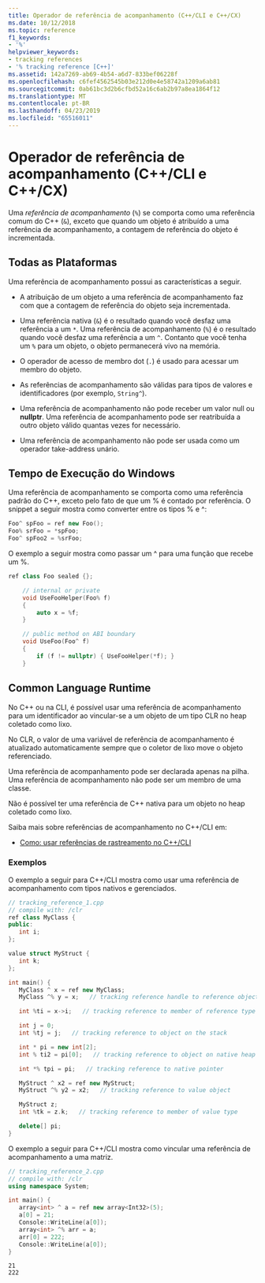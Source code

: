 ```yaml
---
title: Operador de referência de acompanhamento (C++/CLI e C++/CX)
ms.date: 10/12/2018
ms.topic: reference
f1_keywords:
- '%'
helpviewer_keywords:
- tracking references
- '% tracking reference [C++]'
ms.assetid: 142a7269-ab69-4b54-a6d7-833bef06228f
ms.openlocfilehash: c6fef4562545b03e212d0e4e58742a1209a6ab81
ms.sourcegitcommit: 0ab61bc3d2b6cfbd52a16c6ab2b97a8ea1864f12
ms.translationtype: MT
ms.contentlocale: pt-BR
ms.lasthandoff: 04/23/2019
ms.locfileid: "65516011"
---
```

# <a name="tracking-reference-operator-ccli-and-ccx"></a>Operador de referência de acompanhamento (C++/CLI e C++/CX)

Uma *referência de acompanhamento* (`%`) se comporta como uma referência comum do C++ (`&`), exceto que quando um objeto é atribuído a uma referência de acompanhamento, a contagem de referência do objeto é incrementada.

## <a name="all-platforms"></a>Todas as Plataformas

Uma referência de acompanhamento possui as características a seguir.

- A atribuição de um objeto a uma referência de acompanhamento faz com que a contagem de referência do objeto seja incrementada.

- Uma referência nativa (`&`) é o resultado quando você desfaz uma referência a um `*`. Uma referência de acompanhamento (`%`) é o resultado quando você desfaz uma referência a um `^`. Contanto que você tenha um `%` para um objeto, o objeto permanecerá vivo na memória.

- O operador de acesso de membro dot (`.`) é usado para acessar um membro do objeto.

- As referências de acompanhamento são válidas para tipos de valores e identificadores (por exemplo, `String^`).

- Uma referência de acompanhamento não pode receber um valor null ou **nullptr**. Uma referência de acompanhamento pode ser reatribuída a outro objeto válido quantas vezes for necessário.

- Uma referência de acompanhamento não pode ser usada como um operador take-address unário.

## <a name="windows-runtime"></a>Tempo de Execução do Windows

Uma referência de acompanhamento se comporta como uma referência padrão do C++, exceto pelo fato de que um % é contado por referência. O snippet a seguir mostra como converter entre os tipos % e ^:

```cpp
Foo^ spFoo = ref new Foo();
Foo% srFoo = *spFoo;
Foo^ spFoo2 = %srFoo;
```

O exemplo a seguir mostra como passar um ^ para uma função que recebe um %.

```cpp
ref class Foo sealed {};

    // internal or private
    void UseFooHelper(Foo% f)
    {
        auto x = %f;
    }

    // public method on ABI boundary
    void UseFoo(Foo^ f)
    {
        if (f != nullptr) { UseFooHelper(*f); }
    }
```

## <a name="common-language-runtime"></a>Common Language Runtime

No C++ ou na CLI, é possível usar uma referência de acompanhamento para um identificador ao vincular-se a um objeto de um tipo CLR no heap coletado como lixo.

No CLR, o valor de uma variável de referência de acompanhamento é atualizado automaticamente sempre que o coletor de lixo move o objeto referenciado.

Uma referência de acompanhamento pode ser declarada apenas na pilha. Uma referência de acompanhamento não pode ser um membro de uma classe.

Não é possível ter uma referência de C++ nativa para um objeto no heap coletado como lixo.

Saiba mais sobre referências de acompanhamento no C++/CLI em:

- [Como: usar referências de rastreamento no C++/CLI](../dotnet/how-to-use-tracking-references-in-cpp-cli.md)

### <a name="examples"></a>Exemplos

O exemplo a seguir para C++/CLI mostra como usar uma referência de acompanhamento com tipos nativos e gerenciados.

```cpp
// tracking_reference_1.cpp
// compile with: /clr
ref class MyClass {
public:
   int i;
};

value struct MyStruct {
   int k;
};

int main() {
   MyClass ^ x = ref new MyClass;
   MyClass ^% y = x;   // tracking reference handle to reference object

   int %ti = x->i;   // tracking reference to member of reference type

   int j = 0;
   int %tj = j;   // tracking reference to object on the stack

   int * pi = new int[2];
   int % ti2 = pi[0];   // tracking reference to object on native heap

   int *% tpi = pi;   // tracking reference to native pointer

   MyStruct ^ x2 = ref new MyStruct;
   MyStruct ^% y2 = x2;   // tracking reference to value object

   MyStruct z;
   int %tk = z.k;   // tracking reference to member of value type

   delete[] pi;
}
```

O exemplo a seguir para C++/CLI mostra como vincular uma referência de acompanhamento a uma matriz.

```cpp
// tracking_reference_2.cpp
// compile with: /clr
using namespace System;

int main() {
   array<int> ^ a = ref new array<Int32>(5);
   a[0] = 21;
   Console::WriteLine(a[0]);
   array<int> ^% arr = a;
   arr[0] = 222;
   Console::WriteLine(a[0]);
}
```

```Output
21
222
```